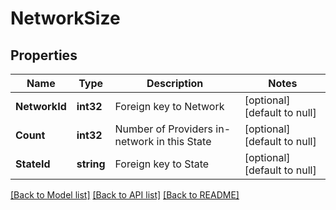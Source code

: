 # NetworkSize

## Properties
Name | Type | Description | Notes
------------ | ------------- | ------------- | -------------
**NetworkId** | **int32** | Foreign key to Network | [optional] [default to null]
**Count** | **int32** | Number of Providers in-network in this State | [optional] [default to null]
**StateId** | **string** | Foreign key to State | [optional] [default to null]

[[Back to Model list]](../README.md#documentation-for-models) [[Back to API list]](../README.md#documentation-for-api-endpoints) [[Back to README]](../README.md)


